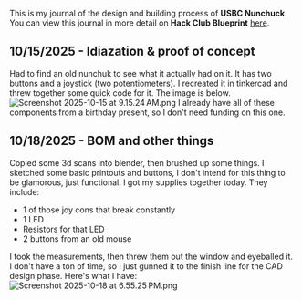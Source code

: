 <!--
  ===================    !!READ THIS NOTICE!!   ====================
  DO NOT edit this file manually. Your changes WILL BE OVERWRITTEN!
  This journal is auto generated and updated by Hack Club Blueprint.
  To edit this file, please edit your journal entries on Blueprint.
  ==================================================================
-->

This is my journal of the design and building process of **USBC Nunchuck**.  
You can view this journal in more detail on **Hack Club Blueprint** [here](https://blueprint.hackclub.com/projects/524).


## 10/15/2025 - Idiazation & proof of concept  

Had to find an old nunchuk to see what it actually had on it. It has two buttons and a joystick (two potentiometers). I recreated it in tinkercad and threw together some quick code for it. The image is below.
![Screenshot 2025-10-15 at 9.15.24 AM.png](https://blueprint.hackclub.com/user-attachments/blobs/proxy/eyJfcmFpbHMiOnsiZGF0YSI6MjM0NSwicHVyIjoiYmxvYl9pZCJ9fQ==--b52f7a69ac73b2e411b73ae405ce40652c4d364d/Screenshot%202025-10-15%20at%209.15.24%E2%80%AFAM.png)
I already have all of these components from a birthday present, so I don't need funding on this one.  

## 10/18/2025 - BOM and other things  

Copied some 3d scans into blender, then brushed up some things. I sketched some basic printouts and buttons, I don't intend for this thing to be glamorous, just functional. I got my supplies together today. They include:

- 1 of those joy cons that break constantly
- 1 LED
- Resistors for that LED
- 2 buttons from an old mouse

I took the measurements, then threw them out the window and eyeballed it. I don't have a ton of time, so I just gunned it to the finish line for the CAD design phase.
Here's what I have:
![Screenshot 2025-10-18 at 6.55.25 PM.png](https://blueprint.hackclub.com/user-attachments/blobs/proxy/eyJfcmFpbHMiOnsiZGF0YSI6MzExNiwicHVyIjoiYmxvYl9pZCJ9fQ==--cd8f86f1f07e0e2e8ead2d12cf427b5c677cc543/Screenshot%202025-10-18%20at%206.55.25%E2%80%AFPM.png)
  

